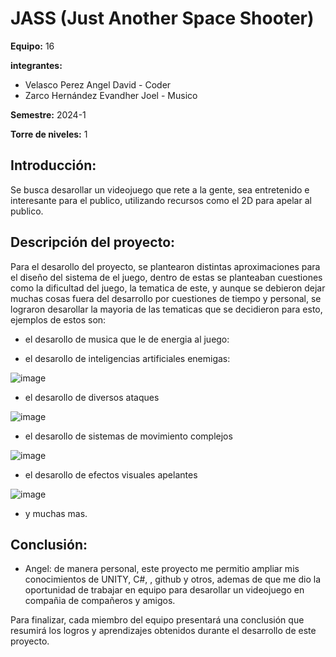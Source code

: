 # JASS (Just Another Space Shooter)

**Equipo:** 16

**integrantes:**

* Velasco Perez Angel David - Coder
* Zarco Hernández Evandher Joel - Musico

**Semestre:** 2024-1

**Torre de niveles:** 1

## **Introducción:**

Se busca desarollar un videojuego que rete a la gente, sea entretenido e interesante para el publico, utilizando recursos como el 2D para apelar al publico.

## **Descripción del proyecto:**

Para el desarollo del proyecto, se plantearon distintas aproximaciones para el diseño del sistema de el juego, dentro de estas se planteaban cuestiones como la dificultad del juego, la tematica de este, y aunque se debieron dejar muchas cosas fuera del desarrollo por cuestiones de tiempo y personal, se lograron desarollar la mayoria de las tematicas que se decidieron para esto, ejemplos de estos son:

* el desarollo de musica que le de energia al juego:

* el desarollo de inteligencias artificiales enemigas:

![image](https://github.com/AngelVelascoJr/JASS/assets/80130331/720cd388-305d-4f33-97c9-1606fb4743a3)

* el desarollo de diversos ataques

![image](https://github.com/AngelVelascoJr/JASS/assets/80130331/53b381f9-06a5-4273-a2e1-e166b6fac239)

* el desarollo de sistemas de movimiento complejos

![image](https://github.com/AngelVelascoJr/JASS/assets/80130331/c8bd23c0-6391-49b0-92b5-22eb1afd7b6f)

* el desarollo de efectos visuales apelantes

![image](https://github.com/AngelVelascoJr/JASS/assets/80130331/5efddbe1-a804-4ecd-8f0c-4dc6267d08c5)

* y muchas mas.

## **Conclusión:** 

* Angel: de manera personal, este proyecto me permitio ampliar mis conocimientos de UNITY, C#, , github y otros, ademas de que me dio la oportunidad de trabajar en equipo para desarollar un videojuego en compañia de compañeros y amigos.

Para finalizar, cada miembro del equipo presentará una conclusión que resumirá los logros y aprendizajes obtenidos durante el desarrollo de este proyecto.
